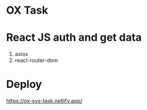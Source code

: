 # OX Task

# React JS auth and get data
1. axios
2. react-router-dom

# Deploy
https://ox-sys-task.netlify.app/